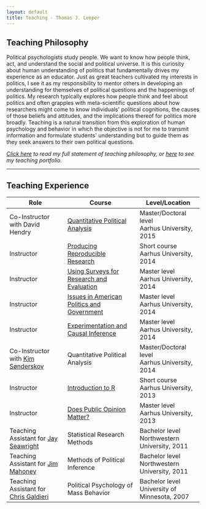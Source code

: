 ```yaml
---
layout: default
title: Teaching - Thomas J. Leeper
---
```


## Teaching Philosophy ##

Political psychologists study people. We want to know how people think, act, and understand the social and political universe. It is this curiosity about human understanding of politics that fundamentally drives my experience as an educator. Just as great teachers cultivated my interests in politics, I see it as my responsibility to mentor others in developing an understanding for themselves of political questions and the happenings of politics. My research typically explores how people think and feel about politics and often grapples with meta-scientific questions about how researchers might come to know individuals' political cognitions, the causes of those beliefs and attitudes, and the implications thereof for politics more broadly. Teaching is a natural transition from this exploration of human psychology and behavior in which the objective is not for me to transmit information and formulate students' understanding but to guide them as they seek answers to their own political questions.

*[Click here](cv/TeachingStatement.pdf) to read my full statement of teaching philosophy, or [here](cv/TeachingPortfolio.pdf) to see my teaching portfolio.*
	
---
## Teaching Experience ##

| Role | Course | Level/Location |
| ---- | ------ | -------------- |
| Co-Instructor with David Hendry | [Quantitative Political Analysis](http://www.thomasleeper.com/regcourse) | Master/Doctoral level<br/>Aarhus University, 2015|
| Instructor | [Producing Reproducible Research](http://www.thomasleeper.com/rrcourse) | Short course<br/>Aarhus University, 2014 |
| Instructor | [Using Surveys for Research and Evaluation](http://www.thomasleeper.com/surveycourse) | Master level<br/>Aarhus University, 2014 |
| Instructor | [Issues in American Politics and Government](http://www.thomasleeper.com/ampolcourse) | Master level<br/>Aarhus University, 2014 |
| Instructor | [Experimentation and Causal Inference](http://www.thomasleeper.com/expcourse) | Master level<br/>Aarhus University, 2014 |
| Co-Instructor with [Kim Sønderskov](http://pure.au.dk/portal/en/ks@ps.au.dk) | Quantitative Political Analysis | Master/Doctoral level<br/>Aarhus University, 2014|
| Instructor | [Introduction to R](http://www.thomasleeper.com/Rcourse) | Short course<br/>Aarhus University, 2013 |
| Instructor | [Does Public Opinion Matter?](http://www.thomasleeper.com/opinioncourse) | Master level<br/>Aarhus University, 2013 |
| Teaching Assistant for [Jay Seawright](http://www.polisci.northwestern.edu/people/seawright.html) | Statistical Research Methods | Bachelor level<br/>Northwestern University, 2011|
| Teaching Assistant for [Jim Mahoney](http://www.jamesmahoney.org/) | Methods of Political Inference | Bachelor level<br/>Northwestern University, 2011 |
| Teaching Assistant for [Chris Galdieri](http://www.tc.umn.edu/~galdieri/) | Political Psychology of Mass Behavior | Bachelor level<br/>University of Minnesota, 2007|

